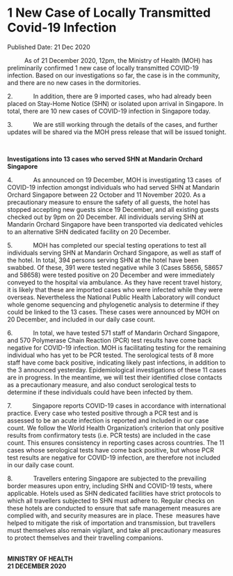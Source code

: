 <html>
    <meta http-equiv="Content-Type" content="text/html; charset=utf-8"/>
    <meta charset="utf-8"/>
    <title>1 New Case of Locally Transmitted Covid-19 Infection</title>
    <body><h1>1 New Case of Locally Transmitted Covid-19 Infection</h1>
    <p>Published Date: 21 Dec 2020</p> <p><strong></strong>&nbsp;&nbsp;&nbsp;&nbsp;&nbsp;&nbsp;&nbsp;&nbsp;&nbsp; As of 21 December 2020, 12pm, the Ministry of Health (MOH) has preliminarily confirmed 1 new case of locally transmitted COVID-19 infection. Based on our investigations so far, the case is in the community, and there are no new cases in the dormitories. </p><p>2.&nbsp;&nbsp;&nbsp;&nbsp;&nbsp;&nbsp;&nbsp;&nbsp;&nbsp;&nbsp;&nbsp; In addition, there are 9 imported cases, who had already been placed on Stay-Home Notice (SHN) or isolated upon arrival in Singapore. In total, there are 10 new cases of COVID-19 infection in Singapore today.</p><p>3.&nbsp;&nbsp;&nbsp;&nbsp;&nbsp;&nbsp;&nbsp;&nbsp;&nbsp;&nbsp;&nbsp; We are still working through the details of the cases, and further updates will be shared via the MOH press release that will be issued tonight. </p><p>&nbsp;</p><p><strong>Investigations into 13 cases who served SHN at Mandarin Orchard Singapore</strong></p><p>4.&nbsp;&nbsp;&nbsp;&nbsp;&nbsp;&nbsp;&nbsp;&nbsp;&nbsp;&nbsp;&nbsp; As announced on 19 December, MOH is investigating 13 cases&nbsp; of COVID-19 infection amongst individuals who had served SHN at Mandarin Orchard Singapore between 22 October and 11 November 2020. As a precautionary measure to ensure the safety of all guests, the hotel has stopped accepting new guests since 19 December, and all existing guests checked out by 9pm on 20 December. All individuals serving SHN at Mandarin Orchard Singapore have been transported via dedicated vehicles to an alternative SHN dedicated facility on 20 December.</p><p>5.&nbsp;&nbsp;&nbsp;&nbsp;&nbsp;&nbsp;&nbsp;&nbsp;&nbsp;&nbsp;&nbsp; MOH has completed our special testing operations to test all individuals serving SHN at Mandarin Orchard Singapore, as well as staff of the hotel. In total, 394 persons serving SHN at the hotel have been swabbed. Of these, 391 were tested negative while 3 (Cases 58656, 58657 and 58658) were tested positive on 20 December and were immediately conveyed to the hospital via ambulance. As they have recent travel history, it is likely that these are imported cases who were infected while they were overseas. Nevertheless the National Public Health Laboratory will conduct whole genome sequencing and phylogenetic analysis to determine if they could be linked to the 13 cases. These cases were announced by MOH on 20 December, and included in our daily case count. </p><p>6.&nbsp;&nbsp;&nbsp;&nbsp;&nbsp;&nbsp;&nbsp;&nbsp;&nbsp;&nbsp;&nbsp; In total, we have tested 571 staff of Mandarin Orchard Singapore, and 570 Polymerase Chain Reaction (PCR) test results have come back negative for COVID-19 infection. MOH is facilitating testing for the remaining individual who has yet to be PCR tested. The serological tests of 8 more staff have come back positive, indicating likely past infections, in addition to the 3 announced yesterday. Epidemiological investigations of these 11 cases are in progress. In the meantime, we will test their identified close contacts as a precautionary measure, and also conduct serological tests to determine if these individuals could have been infected by them.</p><p>7.&nbsp;&nbsp;&nbsp;&nbsp;&nbsp;&nbsp;&nbsp;&nbsp;&nbsp;&nbsp;&nbsp; Singapore reports COVID-19 cases in accordance with international practice. Every case who tested positive through a PCR test and is assessed to be an acute infection is reported and included in our case count. We follow the World Health Organization’s criterion that only positive results from confirmatory tests (i.e. PCR tests) are included in the case count. This ensures consistency in reporting cases across countries. The 11 cases whose serological tests have come back positive, but whose PCR test results are negative for COVID-19 infection, are therefore not included in our daily case count. </p><p>8.&nbsp;&nbsp;&nbsp;&nbsp;&nbsp;&nbsp;&nbsp;&nbsp;&nbsp;&nbsp;&nbsp; Travellers entering Singapore are subjected to the prevailing border measures upon entry, including SHN and COVID-19 tests, where applicable. Hotels used as SHN dedicated facilities have strict protocols to which all travellers subjected to SHN must adhere to. Regular checks on these hotels are conducted to ensure that safe management measures are complied with, and security measures are in place. These&nbsp; measures have helped to mitigate the risk of importation and transmission, but travellers must themselves also remain vigilant, and take all precautionary measures to protect themselves and their travelling companions.&nbsp; </p><p><br><strong>MINISTRY OF HEALTH<br>21 DECEMBER 2020</strong></p></body>
</html>
